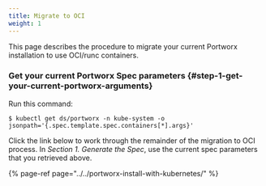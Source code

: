 ```yaml
---
title: Migrate to OCI
weight: 1
---
```


This page describes the procedure to migrate your current Portworx installation to use OCI/runc containers.

### Get your current Portworx Spec parameters {#step-1-get-your-current-portworx-arguments}

Run this command:

```text
$ kubectl get ds/portworx -n kube-system -o jsonpath='{.spec.template.spec.containers[*].args}'
```

Click the link below to work through the remainder of the migration to OCI process. In _Section 1. Generate the Spec_, use the current spec parameters that you retrieved above.

{% page-ref page="../../portworx-install-with-kubernetes/" %}

